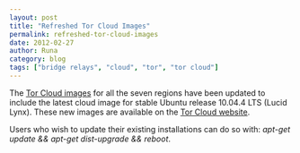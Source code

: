 ```yaml
---
layout: post
title: "Refreshed Tor Cloud Images"
permalink: refreshed-tor-cloud-images
date: 2012-02-27
author: Runa
category: blog
tags: ["bridge relays", "cloud", "tor", "tor cloud"]
---
```


The [Tor Cloud images](https://cloud.torproject.org/) for all the seven regions have been updated to include the latest cloud image for stable Ubuntu release 10.04.4 LTS (Lucid Lynx). These new images are available on the [Tor Cloud website](https://cloud.torproject.org/).

Users who wish to update their existing installations can do so with: _apt-get update && apt-get dist-upgrade && reboot_.

